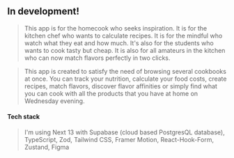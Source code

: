 ## In development!

> This app is for the homecook who seeks inspiration. It is for the kitchen chef who wants to calculate recipes. It is for the mindful who watch what they eat and how much. It's also for the students who wants to cook tasty but cheap. It is also for all amateurs in the kitchen who can now match flavors perfectly in two clicks.

> This app is created to satisfy the need of browsing several cookbooks at once. You can track your nutrition, calculate your food costs, create recipes, match flavors, discover flavor affinities or simply find what you can cook with all the products that you have at home on Wednesday evening.

#### Tech stack

> I'm using Next 13 with Supabase (cloud based PostgresQL database), TypeScript, Zod, Tailwind CSS, Framer Motion, React-Hook-Form, Zustand,  Figma

